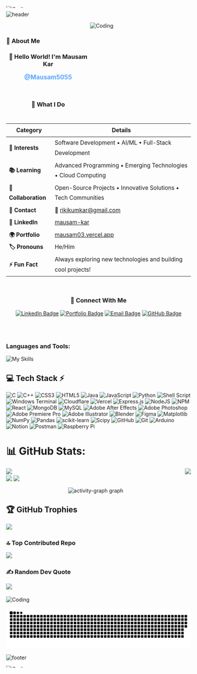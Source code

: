 <img align="right" alt="Coding" width="3000px" height="5px" src="https://media0.giphy.com/media/v1.Y2lkPTc5MGI3NjExam9mYTl0eWJncWs4Nmszb3BwMjQ5bXJxZnYwNGxhY3RybHdtemZrYiZlcD12MV9pbnRlcm5hbF9naWZfYnlfaWQmY3Q9Zw/3otO6NFBIAFg2vPZuM/giphy.gif">

![header](https://capsule-render.vercel.app/api?type=waving&color=timeGradient&height=200&section=header&text=Hi%2C%20I%27m%20Mausam%20Kar%20👋&fontSize=50&animation=scaleIn&fontAlignY=35&desc=A%20passionate%20developer%20from%20India&descSize=20&descAlignY=55&descAlign=50)

<img align="right" alt="Coding" width="275px" height="275x" src="https://media3.giphy.com/media/v1.Y2lkPTc5MGI3NjExZ3Ftbzl1dnN1YXZjNDU5M2JvbmhjeXVncGZjcGNpdG9tY2xjNXVzNSZlcD12MV9pbnRlcm5hbF9naWZfYnlfaWQmY3Q9Zw/78XCFBGOlS6keY1Bil/giphy.gif">

<br>
<p></p>

### 🎯 **About Me**

<div align="center">

### 👋 **Hello World! I'm Mausam Kar**  
<span style="font-size: 1.2em; font-weight: bold; color: #58a6ff;">@Mausam5055</span>

<br>

### 🚀 **What I Do**
<div align="left" style="font-size: 1.1em; line-height: 1.8;">
  
| **Category** | **Details** |
|--------------|-------------|
| **🎯 Interests** | Software Development • AI/ML • Full-Stack Development |
| **📚 Learning** | Advanced Programming • Emerging Technologies • Cloud Computing |
| **🤝 Collaboration** | Open-Source Projects • Innovative Solutions • Tech Communities |
| **📧 Contact** | 📧 [rikikumkar@gmail.com](mailto:rikikumkar@gmail.com) |
| **🔗 LinkedIn** | [mausam-kar](https://www.linkedin.com/in/mausam-kar-6388861a7/) |
| **🌍 Portfolio** | [mausam03.vercel.app](https://mausam03.vercel.app/) |
| **🏷️ Pronouns** | He/Him |
| **⚡ Fun Fact** | Always exploring new technologies and building cool projects! |

</div>

<br>

### 🎨 **Connect With Me**
<div align="center">
  
[![LinkedIn Badge](https://img.shields.io/badge/LinkedIn-0077B5?style=for-the-badge&logo=linkedin&logoColor=white)](https://www.linkedin.com/in/mausam-kar-6388861a7/)
[![Portfolio Badge](https://img.shields.io/badge/Portfolio-000000?style=for-the-badge&logo=vercel&logoColor=white)](https://mausam03.vercel.app/)
[![Email Badge](https://img.shields.io/badge/Email-D14836?style=for-the-badge&logo=gmail&logoColor=white)](mailto:rikikumkar@gmail.com)
[![GitHub Badge](https://img.shields.io/badge/GitHub-100000?style=for-the-badge&logo=github&logoColor=white)](https://github.com/Mausam5055)

</div>

</div>

</br>

<br>


<h3 align="left">Languages and Tools:</h3>

![My Skills](https://skillicons.dev/icons?i=python,java,cpp,html,css,js,mysql,nodejs,react,express,mongodb,vscode,github,git,linux,windows,postman)




## 💻 Tech Stack ⚡
![C](https://img.shields.io/badge/c-%2300599C.svg?style=for-the-badge&logo=c&logoColor=white) ![C++](https://img.shields.io/badge/c++-%2300599C.svg?style=for-the-badge&logo=c%2B%2B&logoColor=white) ![CSS3](https://img.shields.io/badge/css3-%231572B6.svg?style=for-the-badge&logo=css3&logoColor=white) ![HTML5](https://img.shields.io/badge/html5-%23E34F26.svg?style=for-the-badge&logo=html5&logoColor=white) ![Java](https://img.shields.io/badge/java-%23ED8B00.svg?style=for-the-badge&logo=openjdk&logoColor=white) ![JavaScript](https://img.shields.io/badge/javascript-%23323330.svg?style=for-the-badge&logo=javascript&logoColor=%23F7DF1E) ![Python](https://img.shields.io/badge/python-3670A0?style=for-the-badge&logo=python&logoColor=ffdd54) ![Shell Script](https://img.shields.io/badge/shell_script-%23121011.svg?style=for-the-badge&logo=gnu-bash&logoColor=white) ![Windows Terminal](https://img.shields.io/badge/Windows%20Terminal-%234D4D4D.svg?style=for-the-badge&logo=windows-terminal&logoColor=white) ![Cloudflare](https://img.shields.io/badge/Cloudflare-F38020?style=for-the-badge&logo=Cloudflare&logoColor=white) ![Vercel](https://img.shields.io/badge/vercel-%23000000.svg?style=for-the-badge&logo=vercel&logoColor=white) ![Express.js](https://img.shields.io/badge/express.js-%23404d59.svg?style=for-the-badge&logo=express&logoColor=%2361DAFB) ![NodeJS](https://img.shields.io/badge/node.js-6DA55F?style=for-the-badge&logo=node.js&logoColor=white) ![NPM](https://img.shields.io/badge/NPM-%23CB3837.svg?style=for-the-badge&logo=npm&logoColor=white) ![React](https://img.shields.io/badge/react-%2320232a.svg?style=for-the-badge&logo=react&logoColor=%2361DAFB) ![MongoDB](https://img.shields.io/badge/MongoDB-%234ea94b.svg?style=for-the-badge&logo=mongodb&logoColor=white) ![MySQL](https://img.shields.io/badge/mysql-4479A1.svg?style=for-the-badge&logo=mysql&logoColor=white) ![Adobe After Effects](https://img.shields.io/badge/Adobe%20After%20Effects-9999FF.svg?style=for-the-badge&logo=Adobe%20After%20Effects&logoColor=white) ![Adobe Photoshop](https://img.shields.io/badge/adobe%20photoshop-%2331A8FF.svg?style=for-the-badge&logo=adobe%20photoshop&logoColor=white) ![Adobe Premiere Pro](https://img.shields.io/badge/Adobe%20Premiere%20Pro-9999FF.svg?style=for-the-badge&logo=Adobe%20Premiere%20Pro&logoColor=white) ![Adobe Illustrator](https://img.shields.io/badge/adobe%20illustrator-%23FF9A00.svg?style=for-the-badge&logo=adobe%20illustrator&logoColor=white) ![Blender](https://img.shields.io/badge/blender-%23F5792A.svg?style=for-the-badge&logo=blender&logoColor=white) ![Figma](https://img.shields.io/badge/figma-%23F24E1E.svg?style=for-the-badge&logo=figma&logoColor=white) ![Matplotlib](https://img.shields.io/badge/Matplotlib-%23ffffff.svg?style=for-the-badge&logo=Matplotlib&logoColor=black) ![NumPy](https://img.shields.io/badge/numpy-%23013243.svg?style=for-the-badge&logo=numpy&logoColor=white) ![Pandas](https://img.shields.io/badge/pandas-%23150458.svg?style=for-the-badge&logo=pandas&logoColor=white) ![scikit-learn](https://img.shields.io/badge/scikit--learn-%23F7931E.svg?style=for-the-badge&logo=scikit-learn&logoColor=white) ![Scipy](https://img.shields.io/badge/SciPy-%230C55A5.svg?style=for-the-badge&logo=scipy&logoColor=%white) ![GitHub](https://img.shields.io/badge/github-%23121011.svg?style=for-the-badge&logo=github&logoColor=white) ![Git](https://img.shields.io/badge/git-%23F05033.svg?style=for-the-badge&logo=git&logoColor=white) ![Arduino](https://img.shields.io/badge/-Arduino-00979D?style=for-the-badge&logo=Arduino&logoColor=white) ![Notion](https://img.shields.io/badge/Notion-%23000000.svg?style=for-the-badge&logo=notion&logoColor=white) ![Postman](https://img.shields.io/badge/Postman-FF6C37?style=for-the-badge&logo=postman&logoColor=white) ![Raspberry Pi](https://img.shields.io/badge/-RaspberryPi-C51A4A?style=for-the-badge&logo=Raspberry-Pi)

</div>

# 📊 GitHub Stats:
<img align="right" height="200" src="https://i.imgflip.com/65efzo.gif" />

![](https://github-readme-stats.vercel.app/api?username=Mausam5055&theme=radical&hide_border=true&include_all_commits=true&count_private=true)<br/>
![](https://nirzak-streak-stats.vercel.app/?user=Mausam5055&theme=radical&hide_border=true) ![](https://github-readme-stats.vercel.app/api/top-langs/?username=Mausam5055&theme=radical&hide_border=true&include_all_commits=true&count_private=true&layout=compact)<br/>

<div align="center">
  <img src="https://github-readme-activity-graph.vercel.app/graph?username=Mausam5055&radius=16&theme=react-dark&area=true&order=4" height="300" alt="activity-graph graph" />
</div>

###

## 🏆 GitHub Trophies
![](https://github-profile-trophy.vercel.app/?username=Mausam5055&theme=radical&no-frame=false&no-bg=true&margin-w=4)






### 🔝 Top Contributed Repo
![](https://github-contributor-stats.vercel.app/api?username=Mausam5055&limit=5&theme=aura&combine_all_yearly_contributions=true)





### ✍️ Random Dev Quote
![](https://quotes-github-readme.vercel.app/api?type=horizontal&theme=dark) 

<img align="center" alt="Coding" width="800" src="https://github.com/Mausam5055/Resources%E1%B4%8D%E1%B4%80%C9%B4%E1%B4%85%CA%8F%20%CA%99%E1%B4%9C%C9%B4%C9%B4%CA%8F.gif">

<!-- Snake animation - generated by GitHub Actions -->
![GitHub Snake Animation](https://raw.githubusercontent.com/Mausam5055/Mausam5055/output/github-snake-dark.svg#gh-dark-mode-only)

![footer](https://capsule-render.vercel.app/api?type=waving&color=timeGradient&height=100&section=footer)

<img align="right" alt="Coding" width="3000px" height="5px" src="https://media0.giphy.com/media/v1.Y2lkPTc5MGI3NjExam9mYTl0eWJncWs4Nmszb3BwMjQ5bXJxZnYwNGxhY3RybHdtemZrYiZlcD12MV9pbnRlcm5hbF9naWZfYnlfaWQmY3Q9Zw/3otO6NFBIAFg2vPZuM/giphy.gif">
